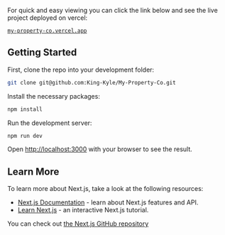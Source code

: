 For quick and easy viewing you can click the link below and see the live project deployed on vercel:

[`my-property-co.vercel.app`](https://my-property-co.vercel.app/)



## Getting Started


First, clone the repo into your development folder:

```bash
git clone git@github.com:King-Kyle/My-Property-Co.git
```

Install the necessary packages:

```bash
npm install
```

Run the development server:

```bash
npm run dev
```

Open [http://localhost:3000](http://localhost:3000) with your browser to see the result.



## Learn More

To learn more about Next.js, take a look at the following resources:

- [Next.js Documentation](https://nextjs.org/docs) - learn about Next.js features and API.
- [Learn Next.js](https://nextjs.org/learn) - an interactive Next.js tutorial.

You can check out [the Next.js GitHub repository](https://github.com/vercel/next.js/)
